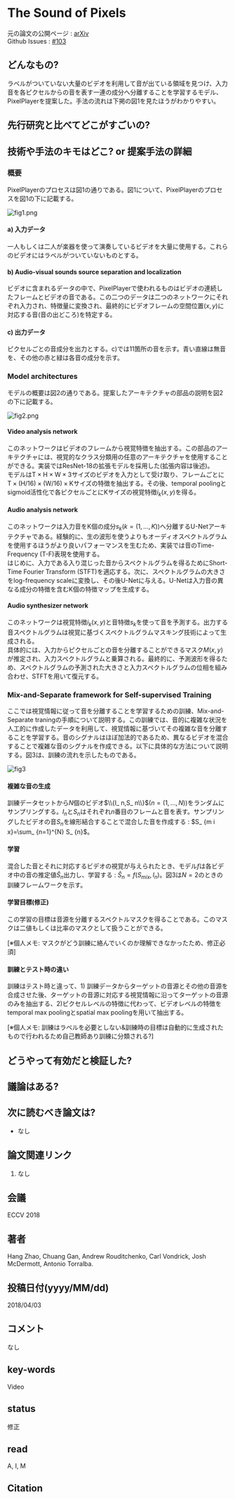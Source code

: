 # The Sound of Pixels

元の論文の公開ページ : [arXiv](https://arxiv.org/abs/1804.03160)  
Github Issues : [#103](https://github.com/Obarads/obarads.github.io/issues/103)

## どんなもの?
ラベルがついていない大量のビデオを利用して音が出ている領域を見つけ、入力音を各ピクセルからの音を表す一連の成分へ分離することを学習するモデル、PixelPlayerを提案した。手法の流れは下掲の図1を見たほうがわかりやすい。  

## 先行研究と比べてどこがすごいの?

## 技術や手法のキモはどこ? or 提案手法の詳細
### 概要
PixelPlayerのプロセスは図1の通りである。図1について、PixelPlayerのプロセスを図1の下に記載する。

![fig1.png](img/TSoP/fig1.png)

#### a) 入力データ
一人もしくは二人が楽器を使って演奏しているビデオを大量に使用する。これらのビデオにはラベルがついていないものとする。

#### b) Audio-visual sounds source separation and localization
ビデオに含まれるデータの中で、PixelPlayerで使われるものはビデオの連続したフレームとビデオの音である。この二つのデータは二つのネットワークにそれぞれ入力され、特徴量に変換され、最終的にビデオフレームの空間位置$(x,y)$に対応する音(音の出どころ)を特定する。

#### c) 出力データ
ピクセルごとの音成分を出力とする。c)では11箇所の音を示す。青い直線は無音を、その他の赤と緑は各音の成分を示す。

### Model architectures
モデルの概要は図2の通りである。提案したアーキテクチャの部品の説明を図2の下に記載する。

![fig2.png](img/TSoP/fig2.png)

#### Video analysis network
このネットワークはビデオのフレームから視覚特徴を抽出する。この部品のアーキテクチャには、視覚的なクラス分類用の任意のアーキテクチャを使用することができる。実装ではResNet-18の拡張モデルを採用した(拡張内容は後述)。  
モデルは$\mathrm{T} \times \mathrm{H} \times \mathrm{W} \times 3$サイズのビデオを入力として受け取り、フレームごとに$\mathrm{T} \times(\mathrm{H} / 16) \times(\mathrm{W} / 16) \times \mathrm{K}$サイズの特徴を抽出する。その後、temporal poolingとsigmoid活性化で各ピクセルごとに$\mathrm{K}$サイズの視覚特徴$i_ {k}(x, y)$を得る。

#### Audio analysis network
このネットワークは入力音を$\mathrm{K}$個の成分$s_ k$($k=(1, \ldots, K)$)へ分離するU-Netアーキテクチャである。経験的に、生の波形を使うよりもオーディオスペクトルグラムを使用するほうがより良いパフォーマンスを生むため、実装では音のTime-Frequency (T-F)表現を使用する。  
はじめに、入力である入り混じった音からスペクトルグラムを得るためにShort-Time Fourier Transform (STFT)を適応する。次に、スペクトルグラムの大きさをlog-frequency scaleに変換し、その後U-Netに与える。U-Netは入力音の異なる成分の特徴を含む$\mathrm{K}$個の特徴マップを生成する。

#### Audio synthesizer network
このネットワークは視覚特徴$i_ k(x,y)$と音特徴$s_ k$を使って音を予測する。出力する音スペクトルグラムは視覚に基づくスペクトルグラムマスキング技術によって生成される。  
具体的には、入力からピクセルごとの音を分離することができるマスク$M(x,y)$が推定され、入力スペクトルグラムと乗算される。最終的に、予測波形を得るため、スペクトルグラムの予測された大きさと入力スペクトルグラムの位相を組み合わせ、STFTを用いて復元する。

### Mix-and-Separate framework for Self-supervised Training
ここでは視覚情報に従って音を分離することを学習するための訓練、Mix-and-Separate traningの手順について説明する。この訓練では、音的に複雑な状況を人工的に作成したデータを利用して、視覚情報に基づいてその複雑な音を分離することを学習する。音のシグナルはほぼ加法的であるため、異なるビデオを混合することで複雑な音のシグナルを作成できる。以下に具体的な方法について説明する。図3は、訓練の流れを示したものである。

![fig3](img/TSoP/fig3.png)

#### 複雑な音の生成
訓練データセットから$N$個のビデオ$\\{I_ n,S_ n\\}$($n=(1, \ldots, N)$)をランダムにサンプリングする。$I_ n$と$S_ n$はそれぞれ$n$番目のフレームと音を表す。サンプリングしたビデオの音$S_ n$を線形結合することで混合した音を作成する : $S_ {m i x}=\sum_ {n=1}^{N} S_ {n}$。

#### 学習
混合した音とそれに対応するビデオの視覚が与えられたとき、モデル$f$は各ビデオ中の音の推定値$\hat{S}_ n$出力し、学習する : $\hat{S}_ {n}=f(S_ {m i x}, I_ {n})$。図3は$N=2$のときの訓練フレームワークを示す。

#### 学習目標(修正)
この学習の目標は音源を分離するスペクトルマスクを得ることである。このマスクは二値もしくは比率のマスクとして扱うことができる。

[※個人メモ: マスクがどう訓練に絡んでいくのか理解できなかったため、修正必須]

#### 訓練とテスト時の違い
訓練はテスト時と違って、1) 訓練データからターゲットの音源とその他の音源を合成させた後、ターゲットの音源に対応する視覚情報に沿ってターゲットの音源のみを抽出する、2)ピクセルレベルの特徴に代わって、ビデオレベルの特徴をtemporal max poolingとspatial max poolingを用いて抽出する。

[※個人メモ: 訓練はラベルを必要としない&訓練時の目標は自動的に生成されたもので行われるため自己教師あり訓練に分類される?]

## どうやって有効だと検証した?

## 議論はある?

## 次に読むべき論文は?
- なし

## 論文関連リンク
1. なし

## 会議
ECCV 2018

## 著者
Hang Zhao, Chuang Gan, Andrew Rouditchenko, Carl Vondrick, Josh McDermott, Antonio Torralba.

## 投稿日付(yyyy/MM/dd)
2018/04/03

## コメント
なし

## key-words
Video

## status
修正

## read
A, I, M

## Citation
